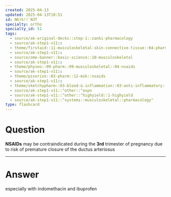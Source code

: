 ```yaml
---
created: 2025-04-13
updated: 2025-04-13T10:51
id: N6)k!!`N3T
specialty: ortho
specialty_id: 51
tags:
  - source/ak-original-decks::step-1::zanki-pharmacology
  - source/ak-step1-v11::
  - theme/firstaid::11-musculoskeletal-skin-connective-tissue::04-pharm::05-nonsteroidal-anti-inflammatory-drugs
  - source/ak-step1-v11::
  - source/ome-banner::basic-science::10-musculoskeletal
  - source/ak-step1-v11::
  - theme/physeo::09-pharm::09-musculoskeletal::04-nsaids
  - source/ak-step1-v11::
  - theme/pixorize::03-pharm::12-msk::nsaids
  - source/ak-step1-v11::
  - theme/sketchypharm::03-blood-&-inflammation::03-anti-inflammatory::01-nsaids
  - source/ak-step1-v11::^other::^expn
  - source/ak-step1-v11::^other::^highyield::1-highyield
  - source/ak-step1-v11::^systems::musculoskeletal::pharmacology"
type: flashcard
---
```


# Question
**NSAIDs** may be contraindicated during the **3rd** trimester of pregnancy due to risk of premature closure of the ductus arteriosus

---

# Answer
especially with indomethacin and ibuprofen
